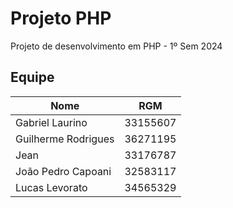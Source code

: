 # Projeto PHP
Projeto de desenvolvimento em PHP - 1º Sem 2024

## Equipe
| Nome                |    RGM    |
|---------------------|:---------:|
| Gabriel Laurino     |  33155607 |
| Guilherme Rodrigues |  36271195 |
| Jean                |  33176787 |
| João Pedro Capoani  |  32583117 |
| Lucas Levorato      | 34565329  |